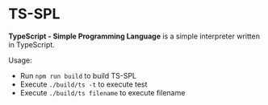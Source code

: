 TS-SPL
======

**TypeScript - Simple Programming Language** is a simple interpreter written in TypeScript.

Usage:
- Run `npm run build` to build TS-SPL
- Execute `./build/ts -t` to execute test
- Execute `./build/ts filename` to execute filename
